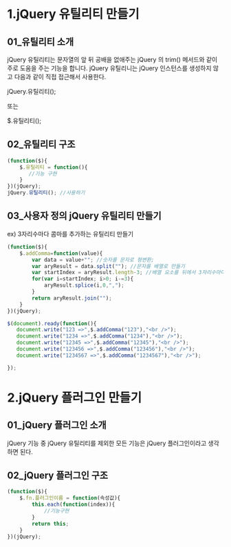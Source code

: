 # 1.jQuery  유틸리티 만들기

## 01_유틸리티 소개

jQuery   유틸리티는 문자열의 앞 뒤 공배을 없애주는 jQuery 의 trim() 메서드와 같이 주로 도움을 주는 기능을 합니다. jQuery 유틸리니는 jQuery 인스턴스를 생성하지 않고 다음과 같이 직접 접근해서 사용한다.

jQuery.유틸리티();  

또는

$.유틸리티();



## 02_유틸리티 구조

```javascript
(function($){
    $.유틸리티 = function(){
       //기능 구현
    }
})(jQuery);
jQuery.유틸리티(); //사용하기
```



## 03_사용자 정의 jQuery 유틸리티 만들기

ex) 3자리수마다 콤마를 추가하는 유틸리티 만들기

```javascript
(function($){
    $.addComma=function(value){
        var data = value+""; //숫자를 문자로 형변환;
        var aryResult = data.split(""); //문자를 배열로 만들기
        var startIndex = aryResult.length-3; //배열 요소를 뒤에서 3자리수마다 콤마 추가하기
        for(var i=startIndex; i>0; i-=3){
            aryResult.splice(i,0,",");
        }
        return aryResult.join("");
    }
})(jQuery);

$(document).ready(function(){
   document.write("123 =>",$.addComma("123"),"<br />");
   document.write("1234 =>",$.addComma("1234"),"<br />");
   document.write("12345 =>",$.addComma("12345"),"<br />");
   document.write("123456 =>",$.addComma("123456"),"<br />");
   document.write("1234567 =>",$.addComma("1234567"),"<br />");

});
```



# 2.jQuery 플러그인 만들기



## 01_jQuery 플러그인 소개

jQuery 기능 중 jQuery 유틸리티를 제외한 모든 기능은 jQuery 플러그인이라고 생각하면 된다.



## 02_jQuery 플러그인 구조

```javascript
(function($){
    $.fn.플러그인이름 = function(속성값){
        this.each(function(index)){
            //기능구현
        }
        return this;
    }
})(jQuery);
```

